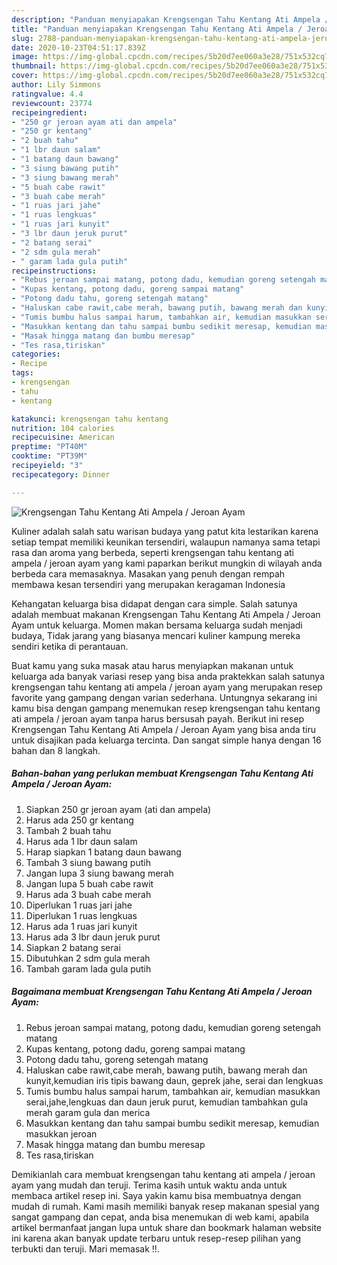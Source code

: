 ```yaml
---
description: "Panduan menyiapakan Krengsengan Tahu Kentang Ati Ampela / Jeroan Ayam teraktual"
title: "Panduan menyiapakan Krengsengan Tahu Kentang Ati Ampela / Jeroan Ayam teraktual"
slug: 2788-panduan-menyiapakan-krengsengan-tahu-kentang-ati-ampela-jeroan-ayam-teraktual
date: 2020-10-23T04:51:17.839Z
image: https://img-global.cpcdn.com/recipes/5b20d7ee060a3e28/751x532cq70/krengsengan-tahu-kentang-ati-ampela-jeroan-ayam-foto-resep-utama.jpg
thumbnail: https://img-global.cpcdn.com/recipes/5b20d7ee060a3e28/751x532cq70/krengsengan-tahu-kentang-ati-ampela-jeroan-ayam-foto-resep-utama.jpg
cover: https://img-global.cpcdn.com/recipes/5b20d7ee060a3e28/751x532cq70/krengsengan-tahu-kentang-ati-ampela-jeroan-ayam-foto-resep-utama.jpg
author: Lily Simmons
ratingvalue: 4.4
reviewcount: 23774
recipeingredient:
- "250 gr jeroan ayam ati dan ampela"
- "250 gr kentang"
- "2 buah tahu"
- "1 lbr daun salam"
- "1 batang daun bawang"
- "3 siung bawang putih"
- "3 siung bawang merah"
- "5 buah cabe rawit"
- "3 buah cabe merah"
- "1 ruas jari jahe"
- "1 ruas lengkuas"
- "1 ruas jari kunyit"
- "3 lbr daun jeruk purut"
- "2 batang serai"
- "2 sdm gula merah"
- " garam lada gula putih"
recipeinstructions:
- "Rebus jeroan sampai matang, potong dadu, kemudian goreng setengah matang"
- "Kupas kentang, potong dadu, goreng sampai matang"
- "Potong dadu tahu, goreng setengah matang"
- "Haluskan cabe rawit,cabe merah, bawang putih, bawang merah dan kunyit,kemudian iris tipis bawang daun, geprek jahe, serai dan lengkuas"
- "Tumis bumbu halus sampai harum, tambahkan air, kemudian masukkan serai,jahe,lengkuas dan daun jeruk purut, kemudian tambahkan gula merah garam gula dan merica"
- "Masukkan kentang dan tahu sampai bumbu sedikit meresap, kemudian masukkan jeroan"
- "Masak hingga matang dan bumbu meresap"
- "Tes rasa,tiriskan"
categories:
- Recipe
tags:
- krengsengan
- tahu
- kentang

katakunci: krengsengan tahu kentang 
nutrition: 104 calories
recipecuisine: American
preptime: "PT40M"
cooktime: "PT39M"
recipeyield: "3"
recipecategory: Dinner

---
```



![Krengsengan Tahu Kentang Ati Ampela / Jeroan Ayam](https://img-global.cpcdn.com/recipes/5b20d7ee060a3e28/751x532cq70/krengsengan-tahu-kentang-ati-ampela-jeroan-ayam-foto-resep-utama.jpg)

Kuliner adalah salah satu warisan budaya yang patut kita lestarikan karena setiap tempat memiliki keunikan tersendiri, walaupun namanya sama tetapi rasa dan aroma yang berbeda, seperti krengsengan tahu kentang ati ampela / jeroan ayam yang kami paparkan berikut mungkin di wilayah anda berbeda cara memasaknya. Masakan yang penuh dengan rempah membawa kesan tersendiri yang merupakan keragaman Indonesia



Kehangatan keluarga bisa didapat dengan cara simple. Salah satunya adalah membuat makanan Krengsengan Tahu Kentang Ati Ampela / Jeroan Ayam untuk keluarga. Momen makan bersama keluarga sudah menjadi budaya, Tidak jarang yang biasanya mencari kuliner kampung mereka sendiri ketika di perantauan.

Buat kamu yang suka masak atau harus menyiapkan makanan untuk keluarga ada banyak variasi resep yang bisa anda praktekkan salah satunya krengsengan tahu kentang ati ampela / jeroan ayam yang merupakan resep favorite yang gampang dengan varian sederhana. Untungnya sekarang ini kamu bisa dengan gampang menemukan resep krengsengan tahu kentang ati ampela / jeroan ayam tanpa harus bersusah payah.
Berikut ini resep Krengsengan Tahu Kentang Ati Ampela / Jeroan Ayam yang bisa anda tiru untuk disajikan pada keluarga tercinta. Dan sangat simple hanya dengan 16 bahan dan 8 langkah.


<!--inarticleads1-->

##### Bahan-bahan yang perlukan membuat Krengsengan Tahu Kentang Ati Ampela / Jeroan Ayam:

1. Siapkan 250 gr jeroan ayam (ati dan ampela)
1. Harus ada 250 gr kentang
1. Tambah 2 buah tahu
1. Harus ada 1 lbr daun salam
1. Harap siapkan 1 batang daun bawang
1. Tambah 3 siung bawang putih
1. Jangan lupa 3 siung bawang merah
1. Jangan lupa 5 buah cabe rawit
1. Harus ada 3 buah cabe merah
1. Diperlukan 1 ruas jari jahe
1. Diperlukan 1 ruas lengkuas
1. Harus ada 1 ruas jari kunyit
1. Harus ada 3 lbr daun jeruk purut
1. Siapkan 2 batang serai
1. Dibutuhkan 2 sdm gula merah
1. Tambah  garam lada gula putih




<!--inarticleads2-->

##### Bagaimana membuat  Krengsengan Tahu Kentang Ati Ampela / Jeroan Ayam:

1. Rebus jeroan sampai matang, potong dadu, kemudian goreng setengah matang
1. Kupas kentang, potong dadu, goreng sampai matang
1. Potong dadu tahu, goreng setengah matang
1. Haluskan cabe rawit,cabe merah, bawang putih, bawang merah dan kunyit,kemudian iris tipis bawang daun, geprek jahe, serai dan lengkuas
1. Tumis bumbu halus sampai harum, tambahkan air, kemudian masukkan serai,jahe,lengkuas dan daun jeruk purut, kemudian tambahkan gula merah garam gula dan merica
1. Masukkan kentang dan tahu sampai bumbu sedikit meresap, kemudian masukkan jeroan
1. Masak hingga matang dan bumbu meresap
1. Tes rasa,tiriskan




Demikianlah cara membuat krengsengan tahu kentang ati ampela / jeroan ayam yang mudah dan teruji. Terima kasih untuk waktu anda untuk membaca artikel resep ini. Saya yakin kamu bisa membuatnya dengan mudah di rumah. Kami masih memiliki banyak resep makanan spesial yang sangat gampang dan cepat, anda bisa menemukan di web kami, apabila artikel bermanfaat jangan lupa untuk share dan bookmark halaman website ini karena akan banyak update terbaru untuk resep-resep pilihan yang terbukti dan teruji. Mari memasak !!. 
